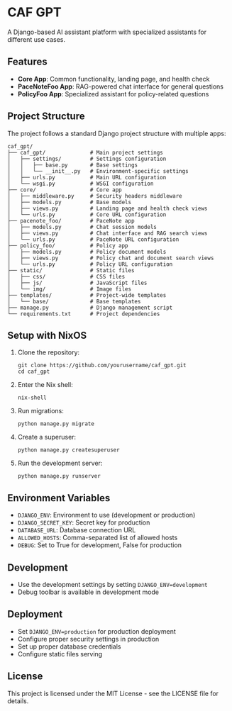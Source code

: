 # CAF GPT

A Django-based AI assistant platform with specialized assistants for different use cases.

## Features

- **Core App**: Common functionality, landing page, and health check
- **PaceNoteFoo App**: RAG-powered chat interface for general questions
- **PolicyFoo App**: Specialized assistant for policy-related questions

## Project Structure

The project follows a standard Django project structure with multiple apps:

```
caf_gpt/
├── caf_gpt/              # Main project settings
│   ├── settings/         # Settings configuration
│   │   ├── base.py       # Base settings
│   │   └── __init__.py   # Environment-specific settings
│   ├── urls.py           # Main URL configuration
│   └── wsgi.py           # WSGI configuration
├── core/                 # Core app
│   ├── middleware.py     # Security headers middleware
│   ├── models.py         # Base models
│   ├── views.py          # Landing page and health check views
│   └── urls.py           # Core URL configuration
├── pacenote_foo/         # PaceNote app
│   ├── models.py         # Chat session models
│   ├── views.py          # Chat interface and RAG search views
│   └── urls.py           # PaceNote URL configuration
├── policy_foo/           # Policy app
│   ├── models.py         # Policy document models
│   ├── views.py          # Policy chat and document search views
│   └── urls.py           # Policy URL configuration
├── static/               # Static files
│   ├── css/              # CSS files
│   ├── js/               # JavaScript files
│   └── img/              # Image files
├── templates/            # Project-wide templates
│   └── base/             # Base templates
├── manage.py             # Django management script
└── requirements.txt      # Project dependencies
```

## Setup with NixOS

1. Clone the repository:
   ```
   git clone https://github.com/yourusername/caf_gpt.git
   cd caf_gpt
   ```

2. Enter the Nix shell:
   ```
   nix-shell
   ```

3. Run migrations:
   ```
   python manage.py migrate
   ```

4. Create a superuser:
   ```
   python manage.py createsuperuser
   ```

5. Run the development server:
   ```
   python manage.py runserver
   ```

## Environment Variables

- `DJANGO_ENV`: Environment to use (development or production)
- `DJANGO_SECRET_KEY`: Secret key for production
- `DATABASE_URL`: Database connection URL
- `ALLOWED_HOSTS`: Comma-separated list of allowed hosts
- `DEBUG`: Set to True for development, False for production

## Development

- Use the development settings by setting `DJANGO_ENV=development`
- Debug toolbar is available in development mode

## Deployment

- Set `DJANGO_ENV=production` for production deployment
- Configure proper security settings in production
- Set up proper database credentials
- Configure static files serving

## License

This project is licensed under the MIT License - see the LICENSE file for details. 